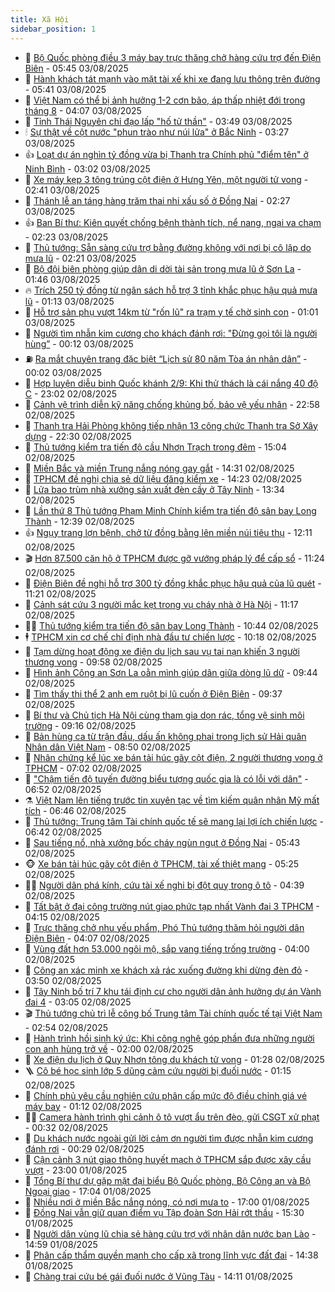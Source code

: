 ```yaml
---
title: Xã Hội
sidebar_position: 1
---
```


<!-- dantri-xa-hoi:START -->
- 🫣 [Bộ Quốc phòng điều 3 máy bay trực thăng chở hàng cứu trợ đến Điện Biên](https://dantri.com.vn/xa-hoi/bo-quoc-phong-dieu-3-may-bay-truc-thang-cho-hang-cuu-tro-den-dien-bien-20250803123550115.htm) - 05:45 03/08/2025
- 💼 [Hành khách tát mạnh vào mặt tài xế khi xe đang lưu thông trên đường](https://dantri.com.vn/xa-hoi/hanh-khach-tat-manh-vao-mat-tai-xe-khi-xe-dang-luu-thong-tren-duong-20250803123216609.htm) - 05:41 03/08/2025
- 🎊 [Việt Nam có thể bị ảnh hưởng 1-2 cơn bão, áp thấp nhiệt đới trong tháng 8](https://dantri.com.vn/xa-hoi/viet-nam-co-the-bi-anh-huong-1-2-con-bao-ap-thap-nhiet-doi-trong-thang-8-20250803110556466.htm) - 04:07 03/08/2025
- 🙉 [Tỉnh Thái Nguyên chỉ đạo lấp &quot;hố tử thần&quot;](https://dantri.com.vn/xa-hoi/tinh-thai-nguyen-chi-dao-lap-ho-tu-than-20250803103523823.htm) - 03:49 03/08/2025
- 🕯 [Sự thật về cột nước &quot;phun trào như núi lửa&quot; ở Bắc Ninh](https://dantri.com.vn/xa-hoi/su-that-ve-cot-nuoc-phun-trao-nhu-nui-lua-o-bac-ninh-20250803102555095.htm) - 03:27 03/08/2025
- 👍 [Loạt dự án nghìn tỷ đồng vừa bị Thanh tra Chính phủ &quot;điểm tên&quot; ở Ninh Bình](https://dantri.com.vn/xa-hoi/loat-du-an-nghin-ty-dong-vua-bi-thanh-tra-chinh-phu-diem-ten-o-ninh-binh-20250803095651315.htm) - 03:02 03/08/2025
- 🤖 [Xe máy kẹp 3 tông trúng cột điện ở Hưng Yên, một người tử vong](https://dantri.com.vn/xa-hoi/xe-may-kep-3-tong-trung-cot-dien-o-hung-yen-mot-nguoi-tu-vong-20250803093737014.htm) - 02:41 03/08/2025
- 🙉 [Thánh lễ an táng hàng trăm thai nhi xấu số ở Đồng Nai](https://dantri.com.vn/xa-hoi/thanh-le-an-tang-hang-tram-thai-nhi-xau-so-o-dong-nai-20250729151525805.htm) - 02:27 03/08/2025
- 👍 [Ban Bí thư: Kiên quyết chống bệnh thành tích, nể nang, ngại va chạm](https://dantri.com.vn/xa-hoi/ban-bi-thu-kien-quyet-chong-benh-thanh-tich-ne-nang-ngai-va-cham-20250803091741241.htm) - 02:23 03/08/2025
- 🗽 [Thủ tướng: Sẵn sàng cứu trợ bằng đường không với nơi bị cô lập do mưa lũ](https://dantri.com.vn/xa-hoi/thu-tuong-san-sang-cuu-tro-bang-duong-khong-voi-noi-bi-co-lap-do-mua-lu-20250803082938512.htm) - 02:21 03/08/2025
- 🗽 [Bộ đội biên phòng giúp dân di dời tài sản trong mưa lũ ở Sơn La](https://dantri.com.vn/xa-hoi/bo-doi-bien-phong-giup-dan-di-doi-tai-san-trong-mua-lu-o-son-la-20250803083856218.htm) - 01:46 03/08/2025
- 🔥 [Trích 250 tỷ đồng từ ngân sách hỗ trợ 3 tỉnh khắc phục hậu quả mưa lũ](https://dantri.com.vn/xa-hoi/trich-250-ty-dong-tu-ngan-sach-ho-tro-3-tinh-khac-phuc-hau-qua-mua-lu-20250803080046495.htm) - 01:13 03/08/2025
- 🦒 [Hỗ trợ sản phụ vượt 14km từ &quot;rốn lũ&quot; ra trạm y tế chờ sinh con](https://dantri.com.vn/xa-hoi/ho-tro-san-phu-vuot-14km-tu-ron-lu-ra-tram-y-te-cho-sinh-con-20250803074323606.htm) - 01:01 03/08/2025
- 🧐 [Người tìm nhẫn kim cương cho khách đánh rơi: &quot;Đừng gọi tôi là người hùng”](https://dantri.com.vn/xa-hoi/nguoi-tim-nhan-kim-cuong-cho-khach-danh-roi-dung-goi-toi-la-nguoi-hung-20250802202238648.htm) - 00:12 03/08/2025
- ⛽️ [Ra mắt chuyên trang đặc biệt “Lịch sử 80 năm Tòa án nhân dân”](https://dantri.com.vn/xa-hoi/ra-mat-chuyen-trang-dac-biet-lich-su-80-nam-toa-an-nhan-dan-20250803064756595.htm) - 00:02 03/08/2025
- 🚀 [Hợp luyện diễu binh Quốc khánh 2/9: Khi thử thách là cái nắng 40 độ C](https://dantri.com.vn/xa-hoi/hop-luyen-dieu-binh-quoc-khanh-29-khi-thu-thach-la-cai-nang-40-do-c-20250803001405757.htm) - 23:02 02/08/2025
- 🦒 [Cảnh vệ trình diễn kỹ năng chống khủng bố, bảo vệ yếu nhân](https://dantri.com.vn/xa-hoi/canh-ve-trinh-dien-ky-nang-chong-khung-bo-bao-ve-yeu-nhan-20250803003527368.htm) - 22:58 02/08/2025
- 🦅 [Thanh tra Hải Phòng không tiếp nhận 13 công chức Thanh tra Sở Xây dựng](https://dantri.com.vn/xa-hoi/thanh-tra-hai-phong-khong-tiep-nhan-13-cong-chuc-thanh-tra-so-xay-dung-20250801140008202.htm) - 22:30 02/08/2025
- 🚀 [Thủ tướng kiểm tra tiến độ cầu Nhơn Trạch trong đêm](https://dantri.com.vn/xa-hoi/thu-tuong-kiem-tra-tien-do-cau-nhon-trach-trong-dem-20250802214559793.htm) - 15:04 02/08/2025
- 🦅 [Miền Bắc và miền Trung nắng nóng gay gắt](https://dantri.com.vn/xa-hoi/mien-bac-va-mien-trung-nang-nong-gay-gat-20250802212421876.htm) - 14:31 02/08/2025
- 🤠 [TPHCM đề nghị chia sẻ dữ liệu đăng kiểm xe](https://dantri.com.vn/xa-hoi/tphcm-de-nghi-chia-se-du-lieu-dang-kiem-xe-20250802210617298.htm) - 14:23 02/08/2025
- 💄 [Lửa bao trùm nhà xưởng sản xuất đèn cầy ở Tây Ninh](https://dantri.com.vn/xa-hoi/lua-bao-trum-nha-xuong-san-xuat-den-cay-o-tay-ninh-20250802202057196.htm) - 13:34 02/08/2025
- 🥷 [Lần thứ 8 Thủ tướng Phạm Minh Chính kiểm tra tiến độ sân bay Long Thành](https://dantri.com.vn/xa-hoi/lan-thu-8-thu-tuong-pham-minh-chinh-kiem-tra-tien-do-san-bay-long-thanh-20250802181317940.htm) - 12:39 02/08/2025
- 👍 [Ngụy trang lợn bệnh, chở từ đồng bằng lên miền núi tiêu thụ](https://dantri.com.vn/xa-hoi/nguy-trang-lon-benh-cho-tu-dong-bang-len-mien-nui-tieu-thu-20250802182151945.htm) - 12:11 02/08/2025
- 🎬 [Hơn 87.500 căn hộ ở TPHCM được gỡ vướng pháp lý để cấp sổ](https://dantri.com.vn/bat-dong-san/hon-87500-can-ho-o-tphcm-duoc-go-vuong-phap-ly-de-cap-so-20250802164546999.htm) - 11:24 02/08/2025
- 🦒 [Điện Biên đề nghị hỗ trợ 300 tỷ đồng khắc phục hậu quả của lũ quét](https://dantri.com.vn/xa-hoi/dien-bien-de-nghi-ho-tro-300-ty-dong-khac-phuc-hau-qua-cua-lu-quet-20250802181551548.htm) - 11:21 02/08/2025
- 🌊 [Cảnh sát cứu 3 người mắc kẹt trong vụ cháy nhà ở Hà Nội](https://dantri.com.vn/xa-hoi/canh-sat-cuu-3-nguoi-mac-ket-trong-vu-chay-nha-o-ha-noi-20250802180502549.htm) - 11:17 02/08/2025
- 🧑‍💻 [Thủ tướng kiểm tra tiến độ sân bay Long Thành](https://dantri.com.vn/xa-hoi/thu-tuong-kiem-tra-tien-do-san-bay-long-thanh-20250802173016999.htm) - 10:44 02/08/2025
- 🕴 [TPHCM xin cơ chế chỉ định nhà đầu tư chiến lược](https://dantri.com.vn/xa-hoi/tphcm-xin-co-che-chi-dinh-nha-dau-tu-chien-luoc-20250802163607816.htm) - 10:18 02/08/2025
- 🤔 [Tạm dừng hoạt động xe điện du lịch sau vụ tai nạn khiến 3 người thương vong](https://dantri.com.vn/xa-hoi/tam-dung-hoat-dong-xe-dien-du-lich-sau-vu-tai-nan-khien-3-nguoi-thuong-vong-20250802164640076.htm) - 09:58 02/08/2025
- 💄 [Hình ảnh Công an Sơn La oằn mình giúp dân giữa dòng lũ dữ](https://dantri.com.vn/xa-hoi/hinh-anh-cong-an-son-la-oan-minh-giup-dan-giua-dong-lu-du-20250802162844743.htm) - 09:44 02/08/2025
- 🧠 [Tìm thấy thi thể 2 anh em ruột bị lũ cuốn ở Điện Biên](https://dantri.com.vn/xa-hoi/tim-thay-thi-the-2-anh-em-ruot-bi-lu-cuon-o-dien-bien-20250802163016677.htm) - 09:37 02/08/2025
- 🦣 [Bí thư và Chủ tịch Hà Nội cùng tham gia dọn rác, tổng vệ sinh môi trường](https://dantri.com.vn/xa-hoi/bi-thu-va-chu-tich-ha-noi-cung-tham-gia-don-rac-tong-ve-sinh-moi-truong-20250802160255984.htm) - 09:16 02/08/2025
- 💫 [Bản hùng ca từ trận đầu, dấu ấn không phai trong lịch sử Hải quân Nhân dân Việt Nam](https://dantri.com.vn/xa-hoi/ban-hung-ca-tu-tran-dau-dau-an-khong-phai-trong-lich-su-hai-quan-nhan-dan-viet-nam-20250802155050717.htm) - 08:50 02/08/2025
- 🚀 [Nhân chứng kể lúc xe bán tải húc gãy cột điện, 2 người thương vong ở TPHCM](https://dantri.com.vn/xa-hoi/nhan-chung-ke-luc-xe-ban-tai-huc-gay-cot-dien-2-nguoi-thuong-vong-o-tphcm-20250802135409128.htm) - 07:02 02/08/2025
- 🤔 [&quot;Chậm tiến độ tuyến đường biểu tượng quốc gia là có lỗi với dân&quot;](https://dantri.com.vn/xa-hoi/cham-tien-do-tuyen-duong-bieu-tuong-quoc-gia-la-co-loi-voi-dan-20250802133010098.htm) - 06:52 02/08/2025
- ⚗️ [Việt Nam lên tiếng trước tin xuyên tạc về tìm kiếm quân nhân Mỹ mất tích](https://dantri.com.vn/xa-hoi/viet-nam-len-tieng-truoc-tin-xuyen-tac-ve-tim-kiem-quan-nhan-my-mat-tich-20250802133248443.htm) - 06:46 02/08/2025
- 🫶 [Thủ tướng: Trung tâm Tài chính quốc tế sẽ mang lại lợi ích chiến lược](https://dantri.com.vn/xa-hoi/thu-tuong-trung-tam-tai-chinh-quoc-te-se-mang-lai-loi-ich-chien-luoc-20250802123850266.htm) - 06:42 02/08/2025
- 🌮 [Sau tiếng nổ, nhà xưởng bốc cháy ngùn ngụt ở Đồng Nai](https://dantri.com.vn/xa-hoi/sau-tieng-no-nha-xuong-boc-chay-ngun-ngut-o-dong-nai-20250802123450921.htm) - 05:43 02/08/2025
- 🐵 [Xe bán tải húc gãy cột điện ở TPHCM, tài xế thiệt mạng](https://dantri.com.vn/xa-hoi/xe-ban-tai-huc-gay-cot-dien-o-tphcm-tai-xe-thiet-mang-20250802120945540.htm) - 05:25 02/08/2025
- 🧑‍🏫 [Người dân phá kính, cứu tài xế nghi bị đột quỵ trong ô tô](https://dantri.com.vn/xa-hoi/nguoi-dan-pha-kinh-cuu-tai-xe-nghi-bi-dot-quy-trong-o-to-20250802113542620.htm) - 04:39 02/08/2025
- 💫 [Tất bật ở đại công trường nút giao phức tạp nhất Vành đai 3 TPHCM](https://dantri.com.vn/xa-hoi/tat-bat-o-dai-cong-truong-nut-giao-phuc-tap-nhat-vanh-dai-3-tphcm-20250802000830500.htm) - 04:15 02/08/2025
- 🦩 [Trực thăng chở nhu yếu phẩm, Phó Thủ tướng thăm hỏi người dân Điện Biên](https://dantri.com.vn/xa-hoi/truc-thang-cho-nhu-yeu-pham-pho-thu-tuong-tham-hoi-nguoi-dan-dien-bien-20250802110701103.htm) - 04:07 02/08/2025
- 🦄 [Vùng đất hơn 53.000 ngôi mộ, sắp vang tiếng trống trường](https://dantri.com.vn/xa-hoi/vung-dat-hon-53000-ngoi-mo-sap-vang-tieng-trong-truong-20250731203642683.htm) - 04:00 02/08/2025
- 💂 [Công an xác minh xe khách xả rác xuống đường khi dừng đèn đỏ](https://dantri.com.vn/xa-hoi/cong-an-xac-minh-xe-khach-xa-rac-xuong-duong-khi-dung-den-do-20250802103254074.htm) - 03:50 02/08/2025
- 💄 [Tây Ninh bố trí 7 khu tái định cư cho người dân ảnh hưởng dự án Vành đai 4](https://dantri.com.vn/xa-hoi/tay-ninh-bo-tri-7-khu-tai-dinh-cu-cho-nguoi-dan-anh-huong-du-an-vanh-dai-4-20250802093442964.htm) - 03:05 02/08/2025
- 🎬 [Thủ tướng chủ trì lễ công bố Trung tâm Tài chính quốc tế tại Việt Nam](https://dantri.com.vn/xa-hoi/thu-tuong-chu-tri-le-cong-bo-trung-tam-tai-chinh-quoc-te-tai-viet-nam-20250802092447462.htm) - 02:54 02/08/2025
- 👀 [Hành trình hồi sinh ký ức: Khi công nghệ góp phần đưa những người con anh hùng trở về](https://dantri.com.vn/xa-hoi/hanh-trinh-hoi-sinh-ky-uc-khi-cong-nghe-gop-phan-dua-nhung-nguoi-con-anh-hung-tro-ve-20250801173549760.htm) - 02:00 02/08/2025
- 💃 [Xe điện du lịch ở Quy Nhơn tông du khách tử vong](https://dantri.com.vn/xa-hoi/xe-dien-du-lich-o-quy-nhon-tong-du-khach-tu-vong-20250802081714625.htm) - 01:28 02/08/2025
- 🪜 [Cô bé học sinh lớp 5 dũng cảm cứu người bị đuối nước](https://dantri.com.vn/xa-hoi/co-be-hoc-sinh-lop-5-dung-cam-cuu-nguoi-bi-duoi-nuoc-20250802075801723.htm) - 01:15 02/08/2025
- 📝 [Chính phủ yêu cầu nghiên cứu phân cấp mức độ điều chỉnh giá vé máy bay](https://dantri.com.vn/xa-hoi/chinh-phu-yeu-cau-nghien-cuu-phan-cap-muc-do-dieu-chinh-gia-ve-may-bay-20250802081156004.htm) - 01:12 02/08/2025
- 🧑‍💻 [Camera hành trình ghi cảnh ô tô vượt ẩu trên đèo, gửi CSGT xử phạt](https://dantri.com.vn/xa-hoi/camera-hanh-trinh-ghi-canh-o-to-vuot-au-tren-deo-gui-csgt-xu-phat-20250802063859443.htm) - 00:32 02/08/2025
- 👺 [Du khách nước ngoài gửi lời cảm ơn người tìm được nhẫn kim cương đánh rơi](https://dantri.com.vn/xa-hoi/du-khach-nuoc-ngoai-gui-loi-cam-on-nguoi-tim-duoc-nhan-kim-cuong-danh-roi-20250801214923663.htm) - 00:29 02/08/2025
- 🌮 [Cận cảnh 3 nút giao thông huyết mạch ở TPHCM sắp được xây cầu vượt](https://dantri.com.vn/xa-hoi/can-canh-3-nut-giao-thong-huyet-mach-o-tphcm-sap-duoc-xay-cau-vuot-20250731214120452.htm) - 23:00 01/08/2025
- 🤭 [Tổng Bí thư dự gặp mặt đại biểu Bộ Quốc phòng, Bộ Công an và Bộ Ngoại giao](https://dantri.com.vn/xa-hoi/tong-bi-thu-du-gap-mat-dai-bieu-bo-quoc-phong-bo-cong-an-va-bo-ngoai-giao-20250802000400218.htm) - 17:04 01/08/2025
- 💪 [Nhiều nơi ở miền Bắc nắng nóng, có nơi mưa to](https://dantri.com.vn/xa-hoi/nhieu-noi-o-mien-bac-nang-nong-co-noi-mua-to-20250801191819962.htm) - 17:00 01/08/2025
- 🧰 [Đồng Nai vẫn giữ quan điểm vụ Tập đoàn Sơn Hải rớt thầu](https://dantri.com.vn/xa-hoi/dong-nai-van-giu-quan-diem-vu-tap-doan-son-hai-rot-thau-20250801215051837.htm) - 15:30 01/08/2025
- 🤡 [Người dân vùng lũ chia sẻ hàng cứu trợ với nhân dân nước bạn Lào](https://dantri.com.vn/xa-hoi/nguoi-dan-vung-lu-chia-se-hang-cuu-tro-voi-nhan-dan-nuoc-ban-lao-20250801192330902.htm) - 14:59 01/08/2025
- 🦆 [Phân cấp thẩm quyền mạnh cho cấp xã trong lĩnh vực đất đai](https://dantri.com.vn/xa-hoi/phan-cap-tham-quyen-manh-cho-cap-xa-trong-linh-vuc-dat-dai-20250801212952413.htm) - 14:38 01/08/2025
- 🦍 [Chàng trai cứu bé gái đuối nước ở Vũng Tàu](https://dantri.com.vn/xa-hoi/chang-trai-cuu-be-gai-duoi-nuoc-o-vung-tau-20250801202144076.htm) - 14:11 01/08/2025<!-- dantri-xa-hoi:END -->
